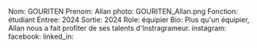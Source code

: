 Nom: GOURITEN
Prenom: Allan
photo: GOURITEN_Allan.png
Fonction: étudiant
Entree: 2024
Sortie: 2024
Role: équipier
Bio: Plus qu'un équipier, Allan nous a fait profiter de ses talents d'Instragrameur.
instagram:
facebook:
linked_in: 